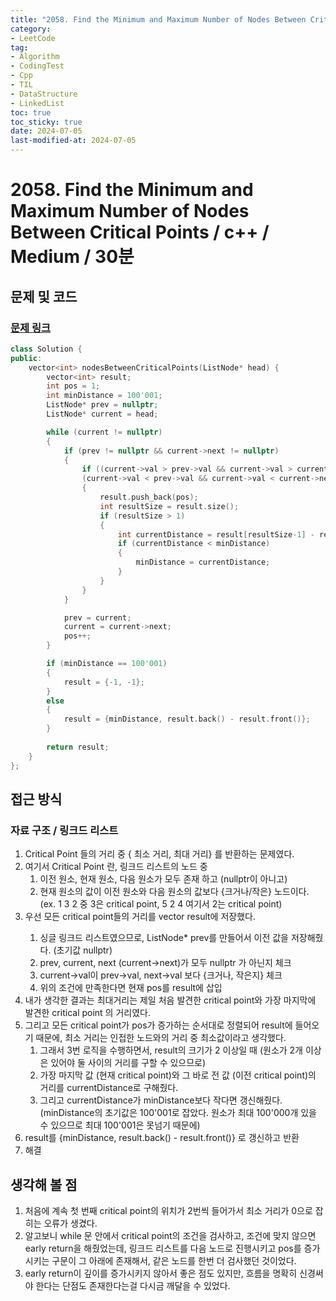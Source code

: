 ```yaml
---
title: "2058. Find the Minimum and Maximum Number of Nodes Between Critical Points"
category:
- LeetCode
tag:
- Algorithm
- CodingTest
- Cpp
- TIL
- DataStructure
- LinkedList
toc: true
toc_sticky: true
date: 2024-07-05
last-modified-at: 2024-07-05
---
```

# 2058. Find the Minimum and Maximum Number of Nodes Between Critical Points / c++ / Medium / 30분

## 문제 및 코드
###  [문제 링크](https://leetcode.com/problems/find-the-minimum-and-maximum-number-of-nodes-between-critical-points/description/?envType=daily-question&envId=2024-07-05)
```c++
class Solution {
public:
    vector<int> nodesBetweenCriticalPoints(ListNode* head) {
        vector<int> result;
        int pos = 1;
        int minDistance = 100'001;
        ListNode* prev = nullptr;
        ListNode* current = head;

        while (current != nullptr)
        {
            if (prev != nullptr && current->next != nullptr)
            {
                if ((current->val > prev->val && current->val > current->next->val) ||
                (current->val < prev->val && current->val < current->next->val))
                {
                    result.push_back(pos);
                    int resultSize = result.size();
                    if (resultSize > 1)
                    {
                        int currentDistance = result[resultSize-1] - result[resultSize-2];
                        if (currentDistance < minDistance)
                        {
                            minDistance = currentDistance;
                        }
                    }
                }
            }

            prev = current;
            current = current->next;
            pos++;
        }

        if (minDistance == 100'001)
        {
            result = {-1, -1};
        }
        else
        {
            result = {minDistance, result.back() - result.front()};
        }
        
        return result;
    }
};
```

## 접근 방식
### 자료 구조 / 링크드 리스트
1. Critical Point 들의 거리 중 { 최소 거리, 최대 거리} 를 반환하는 문제였다.
2. 여기서 Critical Point 란, 링크드 리스트의 노드 중
    1. 이전 원소, 현재 원소, 다음 원소가 모두 존재 하고 (nullptr이 아니고)
    2. 현재 원소의 값이 이전 원소와 다음 원소의 값보다 {크거나/작은} 노드이다.   
    (ex. 1 3 2 중 3은 critical point, 5 2 4 여기서 2는 critical point)
3. 우선 모든 critical point들의 거리를 vector<int> result에 저장했다.
    1. 싱글 링크드 리스트였으므로, ListNode* prev를 만들어서 이전 값을 저장해줬다. (초기값 nullptr)
    2. prev, current, next (current->next)가 모두 nullptr 가 아닌지 체크
    3. current->val이 prev->val, next->val 보다 {크거나, 작은지} 체크
    4. 위의 조건에 만족한다면 현재 pos를 result에 삽입
4. 내가 생각한 결과는 최대거리는 제일 처음 발견한 critical point와 가장 마지막에 발견한 critical point 의 거리였다.
6. 그리고 모든 critical point가 pos가 증가하는 순서대로 정렬되어 result에 들어오기 때문에, 최소 거리는 인접한 노드와의 거리 중 최소값이라고 생각했다.
    1. 그래서 3번 로직을 수행하면서, result의 크기가 2 이상일 때 (원소가 2개 이상은 있어야 둘 사이의 거리를 구할 수 있으므로)
    2. 가장 마지막 값 (현재 critical point)와 그 바로 전 값 (이전 critical point)의 거리를 currentDistance로 구해줬다.
    3. 그리고 currentDistance가 minDistance보다 작다면 갱신해줬다. (minDistance의 초기값은 100'001로 잡았다. 원소가 최대 100'000개 있을 수 있으므로 최대 100'001은 못넘기 때문에)
7. result를 {minDistance, result.back() - result.front()} 로 갱신하고 반환
8. 해결


## 생각해 볼 점
1. 처음에 계속 첫 번째 critical point의 위치가 2번씩 들어가서 최소 거리가 0으로 잡히는 오류가 생겼다.
2. 알고보니 while 문 안에서 critical point의 조건을 검사하고, 조건에 맞지 않으면 early return을 해줬었는데, 링크드 리스트를 다음 노드로 진행시키고 pos를 증가시키는 구문이 그 아래에 존재해서, 같은 노드를 한번 더 검사했던 것이었다.
3. early return이 깊이를 증가시키지 않아서 좋은 점도 있지만, 흐름을 명확히 신경써야 한다는 단점도 존재한다는걸 다시금 깨달을 수 있었다.